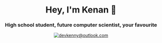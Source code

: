 <div align="center">
<h1> Hey, I'm Kenan 👋 </h1>
<h3> High school student, future computer scientist, your favourite </h3>

[![devkenny@outlook.com](https://img.shields.io/badge/devkenny%40outlook.com-0078d4?logo=Microsoft+Outlook&logoColor=ffffff)](mailto:devkenny@outlook.com)

</div>

